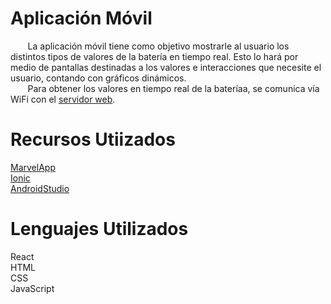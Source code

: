 # Aplicación Móvil 
&nbsp;&nbsp;&nbsp;&nbsp;&nbsp;&nbsp; La aplicación móvil tiene como objetivo mostrarle al usuario los distintos tipos de valores de la batería en tiempo real. Esto lo hará por medio de pantallas destinadas a los valores e interacciones que necesite el usuario, contando con gráficos dinámicos.<br>
&nbsp;&nbsp;&nbsp;&nbsp;&nbsp;&nbsp; Para obtener los valores en tiempo real de la bateríaa, se comunica vía WiFi con el [servidor web](https://github.com/impatrq/gravicap/tree/main/Servidor_Web).<br>
# Recursos Utiizados 
[MarvelApp](https://marvelapp.com/) <br>
[Ionic](https://ionicframework.com/) <br>
[AndroidStudio](https://developer.android.com/?hl=es-419) <br>
# Lenguajes Utilizados 
React <br>
HTML <br>
CSS <br>
JavaScript <br>
